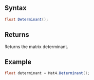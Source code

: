 ## Syntax

```csharp
float Determinant();
```

## Returns

Returns the matrix determinant.

## Example

```csharp
float determinant = Mat4.Determinant();
```